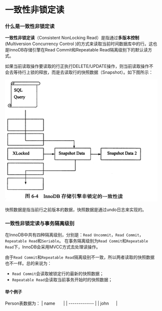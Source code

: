 # 一致性非锁定读

### 什么是一致性非锁定读

**一致性非锁定读**（Consistent NonLocking Read）是指通过**多版本控制**(Multiversion Concurrency Control )的方式来读取当前时间数据库中的行。这也是InnoDB存储引擎在Read Commit和Repeatable Read隔离级别下的默认读方式。

如果当前读取操作要读取的行正执行DELETE/UPDATE操作，则当前读取操作不会去等待行上锁的释放，而是去读取行的快照数据（Snapshot）。如下图所示：

![](images/innodb-mvcc.png)

快照数据是指当前行之前版本的数据，快照数据是通过undo日志来实现的。

### 一致性非锁定读与事务隔离级别

在InnoDB中共有四种隔离级别，分别是：`Read Uncommit`，`Read Commit`，`Repeatable Read`和`Seriable`。 在事务隔离级别为`Read Commit`和`Repeatable Read`下，InnoDB会采用MVCC方式去处理读操作。

由于`Read Commit`和`Repeatable Read`隔离级别不一致，所以两者读取的快照数据也不一样。总的来说为：

* `Read Commit`会读取被锁定行的最新的快照数据；
* `Repeatable Read`会读取当前事务开始时的快照数据；

 #### 举个例子
 
 Person表数据为：
| name          |
| ------------- |
| john          | 


